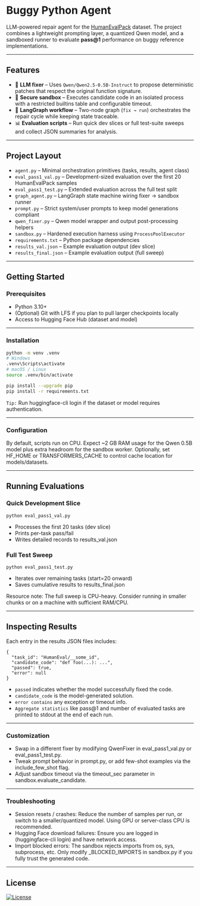 # Buggy Python Agent

LLM-powered repair agent for the [HumanEvalPack](https://huggingface.co/datasets/bigcode/humanevalpack) dataset. The project combines a lightweight prompting layer, a quantized Qwen model, and a sandboxed runner to evaluate **pass@1** performance on buggy reference implementations.

---

## Features

- 🔧 **LLM fixer** – Uses `Qwen/Qwen2.5-0.5B-Instruct` to propose deterministic patches that respect the original function signature.
- 🧪 **Secure sandbox** – Executes candidate code in an isolated process with a restricted builtins table and configurable timeout.
- 🔁 **LangGraph workflow** – Two-node graph (`fix → run`) orchestrates the repair cycle while keeping state traceable.
- 📊 **Evaluation scripts** – Run quick dev slices or full test-suite sweeps and collect JSON summaries for analysis.

---

## Project Layout

- `agent.py` – Minimal orchestration primitives (tasks, results, agent class)
- `eval_pass1_val.py` – Development-sized evaluation over the first 20 HumanEvalPack samples
- `eval_pass1_test.py` – Extended evaluation across the full test split
- `graph_agent.py` – LangGraph state machine wiring fixer → sandbox runner
- `prompt.py` – Strict system/user prompts to keep model generations compliant
- `qwen_fixer.py` – Qwen model wrapper and output post-processing helpers
- `sandbox.py` – Hardened execution harness using `ProcessPoolExecutor`
- `requirements.txt` – Python package dependencies
- `results_val.json` – Example evaluation output (dev slice)
- `results_final.json` – Example evaluation output (full sweep)

---

## Getting Started

### Prerequisites

- Python 3.10+
- (Optional) Git with LFS if you plan to pull larger checkpoints locally
- Access to Hugging Face Hub (dataset and model)

---

### Installation

```bash
python -m venv .venv
# Windows
.venv\Scripts\activate
# macOS / Linux
source .venv/bin/activate

pip install --upgrade pip
pip install -r requirements.txt
```

`Tip:` Run huggingface-cli login if the dataset or model requires authentication.

---

### Configuration

By default, scripts run on CPU. Expect ~2 GB RAM usage for the Qwen 0.5B model plus extra headroom for the sandbox worker.
Optionally, set HF_HOME or TRANSFORMERS_CACHE to control cache location for models/datasets.

---

## Running Evaluations
### Quick Development Slice 
```
python eval_pass1_val.py
```

- Processes the first 20 tasks (dev slice)
- Prints per-task pass/fail
- Writes detailed records to results_val.json

### Full Test Sweep
```
python eval_pass1_test.py
```

- Iterates over remaining tasks (start=20 onward)
- Saves cumulative results to results_final.json

Resource note: The full sweep is CPU-heavy. Consider running in smaller chunks or on a machine with sufficient RAM/CPU.

---

## Inspecting Results

Each entry in the results JSON files includes:

```
{
  "task_id": "HumanEval/__some_id",
  "candidate_code": "def foo(...): ...",
  "passed": true,
  "error": null
}
```

- `passed` indicates whether the model successfully fixed the code.
- `candidate_code` is the model-generated solution.
- `error contains` any exception or timeout info.
- `Aggregate statistics` like pass@1 and number of evaluated tasks are printed to stdout at the end of each run.

---

### Customization

- Swap in a different fixer by modifying QwenFixer in eval_pass1_val.py or eval_pass1_test.py.
- Tweak prompt behavior in prompt.py, or add few-shot examples via the include_few_shot flag.
- Adjust sandbox timeout via the timeout_sec parameter in sandbox.evaluate_candidate.

---

### Troubleshooting

- Session resets / crashes: Reduce the number of samples per run, or switch to a smaller/quantized model. Using GPU or server-class CPU is recommended.
- Hugging Face download failures: Ensure you are logged in (huggingface-cli login) and have network access.
- Import blocked errors: The sandbox rejects imports from os, sys, subprocess, etc. Only modify _BLOCKED_IMPORTS in sandbox.py if you fully trust the generated code.

---

## License

[![License](https://img.shields.io/badge/license-MIT-blue.svg)](/LICENSE)










